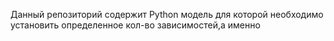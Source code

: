 Данный репозиторий содержит Python модель для которой необходимо установить определенное кол-во зависимостей,а именно 
